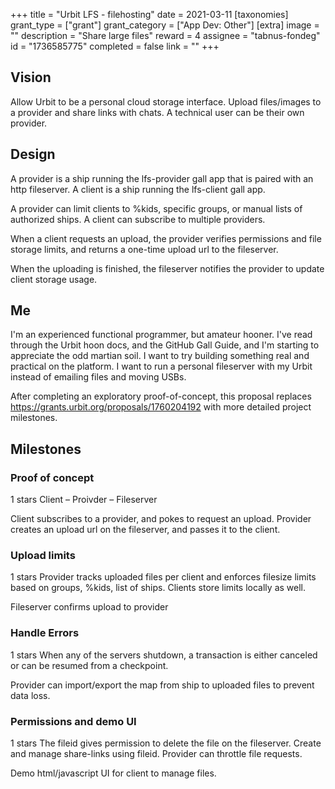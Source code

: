 +++
title = "Urbit LFS - filehosting"
date = 2021-03-11
[taxonomies]
grant_type = ["grant"]
grant_category = ["App Dev: Other"]
[extra]
image = ""
description = "Share large files"
reward = 4
assignee = "tabnus-fondeg"
id = "1736585775"
completed = false
link = ""
+++

## Vision

Allow Urbit to be a personal cloud storage interface. Upload files/images to a provider and share links with chats. A technical user can be their own provider.


## Design

A provider is a ship running the lfs-provider gall app that is paired with an http fileserver.  A client  is a ship running the lfs-client gall app.

A provider can limit clients to %kids, specific groups, or manual lists of authorized ships. A client can subscribe to multiple providers.

When a client requests an upload, the provider verifies permissions and file storage limits, and returns a one-time upload url to the fileserver. 

When the uploading is finished, the fileserver notifies the provider to update client storage usage.

## Me 

I'm an experienced functional programmer, but amateur hooner. I've read through the Urbit hoon docs, and the GitHub Gall Guide, and I'm starting to appreciate the odd martian soil. I want to try building something real and practical on the platform. I want to run a personal fileserver with my Urbit instead of emailing files and moving USBs.

After completing an exploratory proof-of-concept, this proposal replaces https://grants.urbit.org/proposals/1760204192 with more detailed project milestones. 

## Milestones


### Proof of concept 
1 stars
Client – Proivder – Fileserver

Client subscribes to a provider, and pokes to request an upload. Provider creates an upload url on the fileserver, and passes it to the client.


### Upload limits
1 stars
Provider tracks uploaded files per client and enforces filesize limits based on groups, %kids, list of ships. Clients store limits locally as well.

Fileserver confirms upload to provider


### Handle Errors
1 stars
When any of the servers shutdown, a transaction is either canceled or can be resumed from a checkpoint.

Provider can import/export the map from ship to uploaded files to prevent data loss.


### Permissions and demo UI
1 stars
The fileid gives permission to delete the file on the fileserver. Create and manage share-links using fileid. Provider can throttle file requests.

Demo html/javascript UI for client to manage files.

    